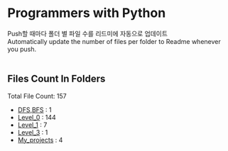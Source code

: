 # Programmers with Python
Push할 때마다 폴더 별 파일 수를 리드미에 자동으로 업데이트<br>
Automatically update the number of files per folder to Readme whenever you push.<br><br>
## Files Count In Folders
Total File Count: 157
- <a href=https://github.com/YH-LEE21/Python_Programmers/tree/main/DFS,BFS>DFS,BFS</a> : 1
- <a href=https://github.com/YH-LEE21/Python_Programmers/tree/main/Level_0>Level_0</a> : 144
- <a href=https://github.com/YH-LEE21/Python_Programmers/tree/main/Level_1>Level_1</a> : 7
- <a href=https://github.com/YH-LEE21/Python_Programmers/tree/main/Level_3>Level_3</a> : 1
- <a href=https://github.com/YH-LEE21/Python_Programmers/tree/main/My_projects>My_projects</a> : 4

